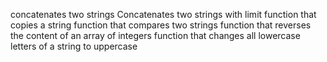 concatenates two strings
Concatenates two strings with limit
function that copies a string
function that compares two strings
function that reverses the content of an array of integers
function that changes all lowercase letters of a string to uppercase
